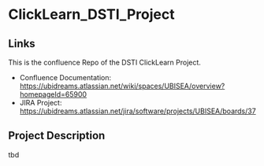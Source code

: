 # ClickLearn_DSTI_Project
## Links

This is the confluence Repo of the DSTI ClickLearn Project.

- Confluence Documentation: https://ubidreams.atlassian.net/wiki/spaces/UBISEA/overview?homepageId=65900
- JIRA Project: https://ubidreams.atlassian.net/jira/software/projects/UBISEA/boards/37

## Project Description
tbd
